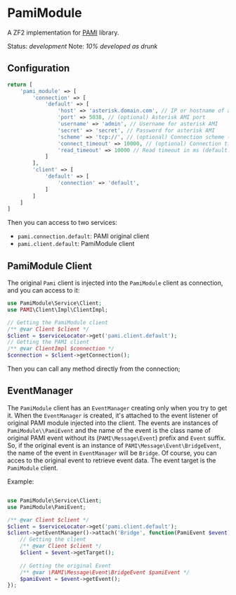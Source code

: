 # PamiModule

A ZF2 implementation for [PAMI](https://github.com/marcelog/PAMI) library.

Status: *development*
Note: *10% developed as drunk*

## Configuration

```php
return [
    'pami_module' => [
        'connection' => [
            'default' => [
                'host' => 'asterisk.domain.com', // IP or hostname of asterisk server
                'port' => 5038, // (optional) Asterisk AMI port
                'username' => 'admin', // Username for asterisk AMI
                'secret' => 'secret', // Password for asterisk AMI
                'scheme' => 'tcp://', // (optional) Connection scheme (default: tcp://)
                'connect_timeout' => 10000, // (optional) Connection timeout in ms (default: 10000)
                'read_timeout' => 10000 // Read timeout in ms (default: 10000)
            ]
        ],
        'client' => [
            'default' => [
                'connection' => 'default',
            ]
        ]
    ]
]
```

Then you can access to two services:

- ```pami.connection.default```: PAMI original client
- ```pami.client.default```: PamiModule client

## PamiModule Client

The original ```Pami``` client is injected into the ```PamiModule``` client as connection, and you can access to it:

```php
use PamiModule\Service\Client;
use PAMI\Client\Impl\ClientImpl;

// Getting the PamiModule client
/** @var Client $client */
$client = $serviceLocator->get('pami.client.default');
// Getting the PAMI client
/** @var ClientImpl $connection */
$connection = $client->getConnection();
```

Then you can call any method directly from the connection;

## EventManager

The ```PamiModule``` client has an ```EventManager``` creating only when you try to get it.
When the ```EventManager``` is created, it's attached to the event listener of original PAMI module injected into the client.
The events are instances of ```PamiModule\\PamiEvent``` and the name of the event is the class name of original PAMI event without its (```PAMI\Message\Event```) prefix and ```Event``` suffix.
So, if the original event is an instance of ```PAMI\Message\Event\BridgeEvent```, the name of the event in ```EventManager``` will be ```Bridge```.
Of course, you can acces to the original event to retrieve event data.
The event target is the ```PamiModule``` client.

Example:
```php

use PamiModule\Service\Client;
use PamiModule\PamiEvent;

/** @var Client $client */
$client = $serviceLocator->get('pami.client.default');
$client->getEventManager()->attach('Bridge', function(PamiEvent $event) {
    // Getting the client
    /** @var Client $client */
    $client = $event->getTarget();
    
    // Getting the original Event
    /** @var \PAMI\Message\Event\BridgeEvent $pamiEvent */
    $pamiEvent = $event->getEvent();
});
```
